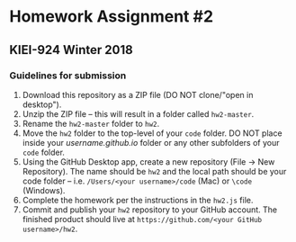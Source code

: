 # Homework Assignment #2
## KIEI-924 Winter 2018

### Guidelines for submission

1. Download this repository as a ZIP file (DO NOT clone/"open in desktop").
2. Unzip the ZIP file – this will result in a folder called `hw2-master`.
3. Rename the `hw2-master` folder to `hw2`.
4. Move the `hw2` folder to the top-level of your `code` folder. DO NOT place inside your _username.github.io_ folder or any other subfolders of your `code` folder.
5. Using the GitHub Desktop app, create a new repository (File -> New Repository). The name should be `hw2` and the local path should be your code folder – i.e. `/Users/<your username>/code` (Mac) or `\code` (Windows).
6. Complete the homework per the instructions in the `hw2.js` file.
7. Commit and publish your `hw2` repository to your GitHub account. The finished product should live at `https://github.com/<your GitHub username>/hw2`.
